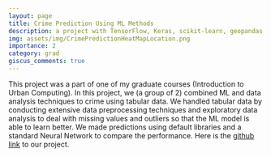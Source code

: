 ```yaml
---
layout: page
title: Crime Prediction Using ML Methods
description: a project with TensorFlow, Keras, scikit-learn, geopandas
img: assets/img/CrimePredictionHeatMapLocation.png
importance: 2
category: grad
giscus_comments: true
---
```


This project was a part of one of my graduate courses (Introduction to Urban Computing). In this project, we (a group of 2) combined ML and data analysis techniques to crime using tabular data. We handled tabular data by conducting extensive data preprocessing techniques and exploratory data analysis to deal with missing values and outliers so that the ML model is able to learn better. We made predictions using default libraries and a standard Neural Network to compare the performance. Here is the [github link](https://github.com/Shawon046/Crime-Prediction-for-Montgomery-County) to our project.
